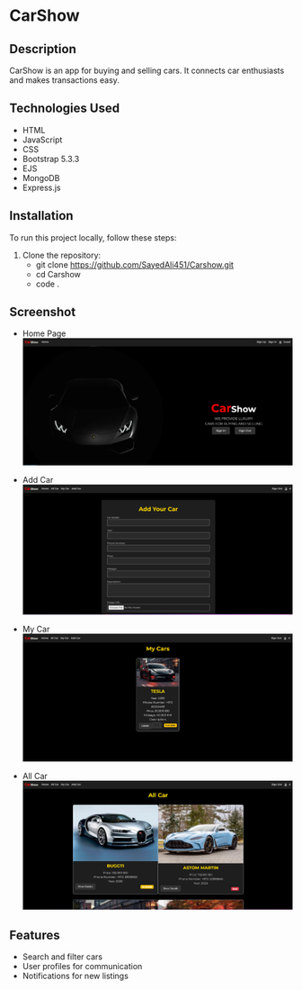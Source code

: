 # CarShow

## Description
CarShow is an app for buying and selling cars. It connects car enthusiasts and makes transactions easy.


## Technologies Used
- HTML
- JavaScript
- CSS
- Bootstrap 5.3.3
- EJS
- MongoDB
- Express.js


## Installation
To run this project locally, follow these steps:
1. Clone the repository:
   - git clone https://github.com/SayedAli451/Carshow.git
   - cd Carshow
   - code .


## Screenshot
- Home Page
![alt text](HomePage-1.png)

- Add Car
![alt text](addCar.png)

- My Car
![alt text](MyCar.png)

- All Car 
![alt text](ALLCAR.png)

 ## Features
- Search and filter cars
- User profiles for communication
- Notifications for new listings


